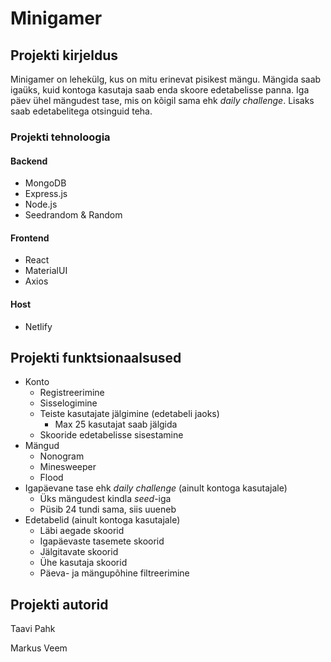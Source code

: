 # Minigamer

## Projekti kirjeldus

Minigamer on lehekülg, kus on mitu erinevat pisikest mängu. Mängida saab igaüks, kuid kontoga kasutaja saab enda skoore edetabelisse panna. Iga päev ühel mängudest tase, mis on kõigil sama ehk _daily challenge_. Lisaks saab edetabelitega otsinguid teha.

### Projekti tehnoloogia

#### Backend

-   MongoDB
-   Express.js
-   Node.js
-   Seedrandom & Random

#### Frontend

-   React
-   MaterialUI
-   Axios

#### Host

-   Netlify

## Projekti funktsionaalsused

-   Konto
    -   Registreerimine
    -   Sisselogimine
    -   Teiste kasutajate jälgimine (edetabeli jaoks)
        -   Max 25 kasutajat saab jälgida
    -   Skooride edetabelisse sisestamine
-   Mängud
    -   Nonogram
    -   Minesweeper
    -   Flood
-   Igapäevane tase ehk _daily challenge_ (ainult kontoga kasutajale)
    -   Üks mängudest kindla _seed_-iga
    -   Püsib 24 tundi sama, siis uueneb
-   Edetabelid (ainult kontoga kasutajale)
    -   Läbi aegade skoorid
    -   Igapäevaste tasemete skoorid
    -   Jälgitavate skoorid
    -   Ühe kasutaja skoorid
    -   Päeva- ja mängupõhine filtreerimine

## Projekti autorid

Taavi Pahk

Markus Veem

